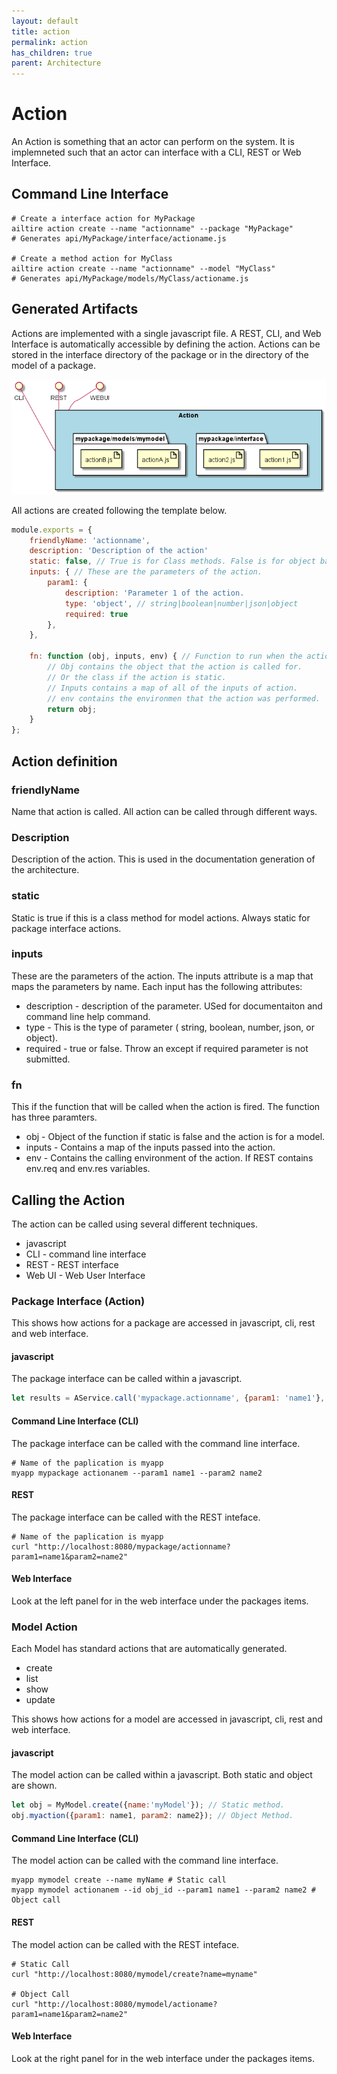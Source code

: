 ```yaml
---
layout: default
title: action
permalink: action
has_children: true
parent: Architecture
---
```


# Action

An Action is something that an actor can perform on the system. It is implemneted such that an actor can interface
with a CLI, REST or Web Interface.

## Command Line Interface


```shell
# Create a interface action for MyPackage
ailtire action create --name "actionname" --package "MyPackage"
# Generates api/MyPackage/interface/actioname.js

# Create a method action for MyClass
ailtire action create --name "actionname" --model "MyClass"
# Generates api/MyPackage/models/MyClass/actioname.js
```

## Generated Artifacts

Actions are implemented with a single javascript file. A REST, CLI, and Web Interface is automatically accessible
by defining the action. Actions can be stored in the interface directory of the package or in the directory of
the model of a package.


![Logical](Logical.png)

All actions are created following the template below.
```javascript
module.exports = {
    friendlyName: 'actionname',
    description: 'Description of the action'
    static: false, // True is for Class methods. False is for object based.
    inputs: { // These are the parameters of the action.
        param1: {
            description: 'Parameter 1 of the action.
            type: 'object', // string|boolean|number|json|object
            required: true
        },
    },

    fn: function (obj, inputs, env) { // Function to run when the action is called.
        // Obj contains the object that the action is called for.
        // Or the class if the action is static.
        // Inputs contains a map of all of the inputs of action.
        // env contains the environmen that the action was performed.
        return obj;
    }
};
```

## Action definition

### friendlyName 

Name that action is called. All action can be called through different ways.

### Description

Description of the action. This is used in the documentation generation of the architecture.

### static

Static is true if this is a class method for model actions. Always static for package interface actions.

### inputs

These are the parameters of the action. The inputs attribute is a map that maps the parameters by name.
Each input has the following attributes:

* description - description of the parameter. USed for documentaiton and command line help command.
* type - This is the type of parameter ( string, boolean, number, json, or object).
* required - true or false. Throw an except if required parameter is not submitted.

### fn

This if the function that will be called when the action is fired. The function has three paramters.
* obj - Object of the function if static is false and the action is for a model.
* inputs - Contains a map of the inputs passed into the action.
* env - Contains the calling environment of the action. If REST contains env.req and env.res variables.

## Calling the Action
The action can be called using several different techniques. 
* javascript
* CLI - command line interface
* REST  - REST interface
* Web UI - Web User Interface

### Package Interface (Action)
This shows how actions for a package are accessed in javascript, cli, rest and web interface.

#### javascript 
The package interface can be called within a javascript.
```javascript
let results = AService.call('mypackage.actionname', {param1: 'name1'}, {param2: 'name2')};
```
#### Command Line Interface (CLI)
The package interface can be called with the command line interface. 
```shell
# Name of the paplication is myapp
myapp mypackage actionanem --param1 name1 --param2 name2
```

#### REST
The package interface can be called with the REST inteface.
```shell
# Name of the paplication is myapp
curl "http://localhost:8080/mypackage/actionname?param1=name1&param2=name2"
```

#### Web Interface
Look at the left panel for in the web interface under the packages items.

### Model Action 
Each Model has standard actions that are automatically generated.
* create
* list
* show
* update

This shows how actions for a model are accessed in javascript, cli, rest and web interface.

#### javascript
The model action can be called within a javascript. Both static and object are shown.
```javascript
let obj = MyModel.create({name:'myModel'}); // Static method.
obj.myaction({param1: name1, param2: name2}); // Object Method.

```
#### Command Line Interface (CLI)
The model action can be called with the command line interface.
```shell
myapp mymodel create --name myName # Static call
myapp mymodel actionanem --id obj_id --param1 name1 --param2 name2 # Object call
```

#### REST
The model action can be called with the REST inteface.
```shell
# Static Call
curl "http://localhost:8080/mymodel/create?name=myname"

# Object Call
curl "http://localhost:8080/mymodel/actioname?param1=name1&param2=name2"
```

#### Web Interface
Look at the right panel for in the web interface under the packages items.

